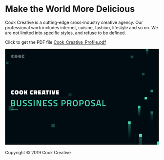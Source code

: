 # Make the World More Delicious
Cook Creative is a cutting-edge cross-industry creative agency.
Our professional work includes internet, cuisine, fashion, lifestyle and so on.
We are not limited into specific styles, and refuse to be defined.

Click to get the PDF file [Cook_Creative_Profile.pdf](https://github.com/ZihaoLu/CookCreativeProfile/blob/master/Cook_Creative_Profile.pdf)

![image](https://github.com/ZihaoLu/CookCreativeProfile/blob/master/Cook_Creative_Profile_Cover.jpg)

Copyright © 2019 Cook Creative
